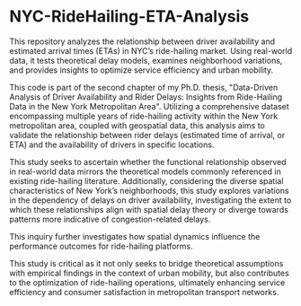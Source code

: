# NYC-RideHailing-ETA-Analysis
This repository analyzes the relationship between driver availability and estimated arrival times (ETAs) in NYC’s ride-hailing market. Using real-world data, it tests theoretical delay models, examines neighborhood variations, and provides insights to optimize service efficiency and urban mobility.

This code is part of the second chapter of my Ph.D. thesis, "Data-Driven Analysis of Driver Availability and Rider Delays: Insights from Ride-Hailing Data in the New York Metropolitan Area".
Utilizing a comprehensive dataset encompassing multiple years of ride-hailing activity within the New York metropolitan area, coupled with geospatial data, this analysis aims to validate the relationship between rider delays (estimated time of arrival, or ETA) and the availability of drivers in specific locations. 

This study seeks to ascertain whether the functional relationship observed in real-world data mirrors the theoretical models commonly referenced in existing ride-hailing literature. Additionally, considering the diverse spatial characteristics of New York’s neighborhoods, this study explores variations in the dependency of delays on driver availability, investigating the extent to which these relationships align with spatial delay theory or diverge towards patterns more indicative of congestion-related delays. 

This inquiry further investigates how spatial dynamics influence the performance outcomes for ride-hailing platforms. 

This study is critical as it not only seeks to bridge theoretical assumptions with empirical findings in the context of urban mobility, but also contributes to the optimization of ride-hailing operations, ultimately enhancing service efficiency and consumer satisfaction in metropolitan transport networks.
